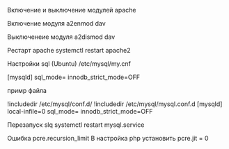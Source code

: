Включение и выключение модулей apache

Включение модуля
a2enmod dav

Выключенеие модуля
a2dismod dav

Рестарт apache
systemctl restart apache2

Настройки sql (Ubuntu)
/etc/mysql/my.cnf

[mysqld]
sql_mode=
innodb_strict_mode=OFF

примр файла

!includedir /etc/mysql/conf.d/
!includedir /etc/mysql/mysql.conf.d
[mysqld]
local-infile=0
sql_mode=
innodb_strict_mode=OFF



Перезапуск slq
systemctl restart mysql.service

Ошибка pcre.recursion_limit
В настройка php установить
pcre.jit = 0
